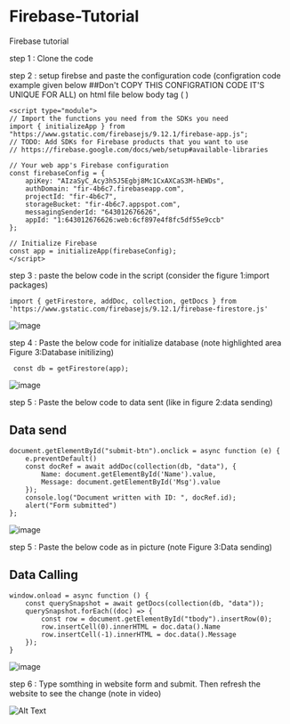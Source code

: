 # Firebase-Tutorial
Firebase tutorial

step 1 : Clone the code 

step 2 : setup firebse and paste the configuration code (configration code example given below ##Don't COPY THIS CONFIGRATION CODE IT'S UNIQUE FOR ALL) on html file            below body tag ( </body> )

    <script type="module">
    // Import the functions you need from the SDKs you need
    import { initializeApp } from "https://www.gstatic.com/firebasejs/9.12.1/firebase-app.js";
    // TODO: Add SDKs for Firebase products that you want to use
    // https://firebase.google.com/docs/web/setup#available-libraries

    // Your web app's Firebase configuration
    const firebaseConfig = {
        apiKey: "AIzaSyC_Acy3h5J5Egbj8Mc1CxAXCaS3M-hEWDs",
        authDomain: "fir-4b6c7.firebaseapp.com",
        projectId: "fir-4b6c7",
        storageBucket: "fir-4b6c7.appspot.com",
        messagingSenderId: "643012676626",
        appId: "1:643012676626:web:6cf897e4f8fc5df55e9ccb"
    };

    // Initialize Firebase
    const app = initializeApp(firebaseConfig);
    </script>
    
    
    
step 3 : paste the below code in the script (consider the figure 1:import packages)

    import { getFirestore, addDoc, collection, getDocs } from 'https://www.gstatic.com/firebasejs/9.12.1/firebase-firestore.js'
    
![image](https://user-images.githubusercontent.com/70875875/198297933-c2294803-3b28-4567-bfba-483602ee3a15.png)

step 4 : Paste the below code for initialize database (note highlighted area Figure 3:Database initilizing)

     const db = getFirestore(app);
     
![image](https://user-images.githubusercontent.com/70875875/198299526-b6e3adaf-41ab-44c6-9cfa-212669a0557b.png)
     
step 5 : Paste the below code to data sent (like in figure 2:data sending)

## Data send

    document.getElementById("submit-btn").onclick = async function (e) {
        e.preventDefault()
        const docRef = await addDoc(collection(db, "data"), {
            Name: document.getElementById('Name').value,
            Message: document.getElementById('Msg').value
        });
        console.log("Document written with ID: ", docRef.id);
        alert("Form submitted")
    };
    
![image](https://user-images.githubusercontent.com/70875875/198313338-7e9f81eb-8948-4254-a3de-0f6c8fe90fad.png)

step 5 : Paste the below code as in picture (note Figure 3:Data sending)

## Data Calling

    window.onload = async function () {
        const querySnapshot = await getDocs(collection(db, "data"));
        querySnapshot.forEach((doc) => {
            const row = document.getElementById("tbody").insertRow(0);
            row.insertCell(0).innerHTML = doc.data().Name
            row.insertCell(-1).innerHTML = doc.data().Message
        });
    }

![image](https://user-images.githubusercontent.com/70875875/198315253-60427304-4025-47ba-a3e7-f40742b0f44f.png)

step 6 : Type somthing in website form and submit. Then refresh the website to see the change (note in video)

![Alt Text](https://media.giphy.com/media/vFKqnCdLPNOKc/giphy.gif)
